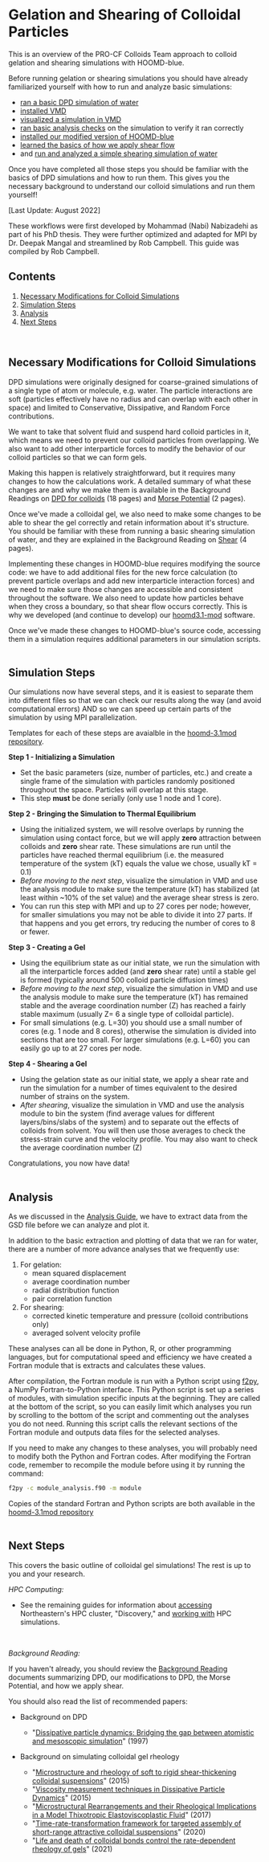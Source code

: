 # Gelation and Shearing of Colloidal Particles

This is an overview of the PRO-CF Colloids Team approach to colloid gelation and shearing simulations with HOOMD-blue.

Before running gelation or shearing simulations you should have already familiarized yourself with how to run and analyze basic simulations:
* [ran a basic DPD simulation of water](/02-Simulating-waterDPD.md)
* [installed VMD](/03-VMD-Install-Guide.md) 
* [visualized a simulation in VMD](/04-Using-VMD.md)
* [ran basic analysis checks](/05-Analysis-Guide.md) on the simulation to verify it ran correctly
* [installed our modified version of HOOMD-blue](/01-HOOMDblue-Install-Guide.md#installing-hoomd31-mod) 
* [learned the basics of how we apply shear flow](/Background-Reading/4-Shearing-4pg.pdf)
* and [run and analyzed a simple shearing simulation of water](/05-Analysis-Guide.md#shearing-waterdpd)

Once you have completed all those steps you should be familiar with the basics of DPD simulations and how to run them. This gives you the necessary background to understand our colloid simulations and run them yourself!

[Last Update: August 2022]

These workflows were first developed by Mohammad (Nabi) Nabizadehi as part of his PhD thesis. They were further optimized and adapted for MPI by Dr. Deepak Mangal and streamlined by Rob Campbell. This guide was compiled by Rob Campbell.
<br>

## Contents
1. [Necessary Modifications for Colloid Simulations](/06-Gelation-and-Shearing.md#necessary-modifications-for-colloid-simulations) 
2. [Simulation Steps](/06-Gelation-and-Shearing.md#simulation-steps)
3. [Analysis](/06-Gelation-and-Shearing.md#analysis)
4. [Next Steps](/06-Gelation-and-Shearing.md#next-steps)
<br>

## Necessary Modifications for Colloid Simulations 

DPD simulations were originally designed for coarse-grained simulations of a single type of atom or molecule, e.g. water. The particle interactions are soft (particles effectively have no radius and can overlap with each other in space) and limited to Conservative, Dissipative, and Random Force contributions.

We want to take that solvent fluid and suspend hard colloid particles in it, which means we need to prevent our colloid particles from overlapping. We also want to add other interparticle forces to modify the behavior of our colloid particles so that we can form gels.

Making this happen is relatively straightforward, but it requires many changes to how the calculations work. A detailed summary of what these changes are and why we make them is available in the Background Readings on [DPD for colloids](/Background-Reading/2-DPD-for-Colloids-18pg.pdf) (18 pages) and [Morse Potential](/Background-Reading/3-Morse-Potential-2pg.pdf) (2 pages).

Once we've made a colloidal gel, we also need to make some changes to be able to shear the gel correctly and retain information about it's structure. You should be familiar with these from running a basic shearing simulation of water, and they are explained in the Background Reading on [Shear](/Background-Reading/4-Shearing-4pg.pdf) (4 pages).

Implementing these changes in HOOMD-blue requires modifying the source code: we have to add additional files for the new force calculation (to prevent particle overlaps and add new interparticle interaction forces) and we need to make sure those changes are accessible and consistent throughout the software. We also need to update how particles behave when they cross a boundary, so that shear flow occurs correctly. This is why we developed (and continue to develop) our [hoomd3.1-mod](https://github.com/procf/hoomd3.1-mod) software. 

Once we've made these changes to HOOMD-blue's source code, accessing them in a simulation requires additional parameters in our simulation scripts.
<br>
<br>
## Simulation Steps

Our simulations now have several steps, and it is easiest to separate them into different files so that we can check our results along the way (and avoid computational errors) AND so we can speed up certain parts of the simulation by using MPI parallelization.

Templates for each of these steps are avaialble in the [hoomd-3.1mod repository](https://github.com/procf/hoomd3.1-mod).

**Step 1 - Initializing a Simulation**
* Set the basic parameters (size, number of particles, etc.) and create a single frame of the simulation with particles randomly positioned throughout the space. Particles will overlap at this stage. 
* This step **must** be done serially (only use 1 node and 1 core).

**Step 2 - Bringing the Simulation to Thermal Equilibrium**
* Using the initialized system, we will resolve overlaps by running the simulation using contact force, but we will apply **zero** attraction between colloids and **zero** shear rate. These simulations are run until the particles have reached thermal equilibrium (i.e. the measured temperature of the system (kT) equals the value we chose, usually kT = 0.1)
* *Before moving to the next step*, visualize the simulation in VMD and use the analysis module to make sure the temperature (kT) has stabilized (at least within ~10% of the set value) and the average shear stress is zero.
* You can run this step with MPI and up to 27 cores per node; however, for smaller simulations you may not be able to divide it into 27 parts. If that happens and you get errors, try reducing the number of cores to 8 or fewer.

**Step 3 - Creating a Gel**
* Using the equilibrium state as our initial state, we run the simulation with all the interparticle forces added (and **zero** shear rate) until a stable gel is formed (typically around 500 colloid particle diffusion times)
* *Before moving to the next step*, visualize the simulation in VMD and use the analysis module to make sure the temperature (kT) has remained stable and the average coordination number (Z) has reached a fairly stable maximum (usually Z= 6 a single type of colloidal particle).
* For small simulations (e.g. L=30) you should use a small number of cores (e.g. 1 node and 8 cores), otherwise the simulation is divided into sections that are too small. For larger simulations (e.g. L=60) you can easily go up to at 27 cores per node.

**Step 4 - Shearing a Gel**
* Using the gelation state as our initial state, we apply a shear rate and run the simulation for a number of times equivalent to the desired number of strains on the system.
* *After shearing*, visualize the simulation in VMD and use the analysis module to bin the system (find average values for different layers/bins/slabs of the system) and to separate out the effects of colloids from solvent. You will then use those averages to check the stress-strain curve and the velocity profile. You may also want to check the average coordination number (Z)

Congratulations, you now have data!
<br>
<br>
## Analysis

As we discussed in the [Analysis Guide](/05-Analysis-Guide.md), we have to extract data from the GSD file before we can analyze and plot it.

In addition to the basic extraction and plotting of data that we ran for water, there are a number of more advance analyses that we frequently use: 
1. For gelation:
	* mean squared displacement
	* average coordination number
	* radial distribution function
	* pair correlation function
2. For shearing:
	* corrected kinetic temperature and pressure (colloid contributions only)
	* averaged solvent velocity profile

These analyses can all be done in Python, R, or other programming languages, but for computational speed and efficiency we have created a Fortran module that is extracts and calculates these values.

After compilation, the Fortran module is run with a Python script using [f2py](https://numpy.org/doc/stable/f2py/), a NumPy Fortran-to-Python interface. This Python script is set up a series of modules, with simulation specific inputs at the beginning. They are called at the bottom of the script, so you can easily limit which analyses you run by scrolling to the bottom of the script and commenting out the analyses you do not need. Running this script calls the relevant sections of the Fortran module and outputs data files for the selected analyses.

If you need to make any changes to these analyses, you will probably need to modify both the Python and Fortran codes. After modifying the Fortran code, remember to recompile the module before using it by running the command:
```bash
f2py -c module_analysis.f90 -m module
```

Copies of the standard Fortran and Python scripts are both available in the [hoomd-3.1mod repository](https://github.com/procf/hoomd3.1-mod)
<br>
<br>
## Next Steps

This covers the basic outline of colloidal gel simulations! The rest is up to you and your research.

*HPC Computing:*
* See the remaining guides for information about [accessing](/07-Accessing-Discovery.md) Northeastern's HPC cluster, "Discovery," and [working with](/08-Slurm-and-Disco.md) HPC simulations.
<br>

*Background Reading:*

If you haven't already, you should review the [Background Reading](/Background-Reading) documents summarizing DPD, our modifications to DPD, the Morse Potential, and how we apply shear. 

You should also read the list of recommended papers:
* Background on DPD
	* "[Dissipative particle dynamics: Bridging the gap between atomistic and mesoscopic simulation]" (1997)

* Background on simulating colloidal gel rheology
	* "[Microstructure and rheology of soft to rigid shear-thickening colloidal suspensions]" (2015) 
	* "[Viscosity measurement techniques in Dissipative Particle Dynamics]" (2015)
	* "[Microstructural Rearrangements and their Rheological Implications in a Model Thixotropic Elastoviscoplastic Fluid]" (2017)
	* "[Time-rate-transformation framework for targeted assembly of short-range attractive colloidal suspensions]" (2020)
	* "[Life and death of colloidal bonds control the rate-dependent rheology of gels]" (2021)

[Microstructure and rheology of soft to rigid shear-thickening colloidal suspensions]:https://sor.scitation.org/doi/10.1122/1.4931655 
[Viscosity measurement techniques in Dissipative Particle Dynamics]:https://doi.org/10.1016/j.cpc.2015.05.027
[Dissipative particle dynamics: Bridging the gap between atomistic and mesoscopic simulation]:https://doi.org/10.1063/1.474784
[Microstructural Rearrangements and their Rheological Implications in a Model Thixotropic Elastoviscoplastic Fluid]:https://doi.org/10.1103/PhysRevLett.118.048003
[Time-rate-transformation framework for targeted assembly of short-range attractive colloidal suspensions]:https://doi.org/10.1016/j.mtadv.2019.100026
[Life and death of colloidal bonds control the rate-dependent rheology of gels]:https://doi.org/10.1038/s41467-021-24416-x


